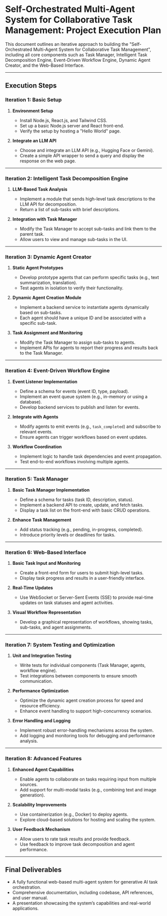 # Self-Orchestrated Multi-Agent System for Collaborative Task Management: Project Execution Plan

This document outlines an iterative approach to building the "Self-Orchestrated Multi-Agent System for Collaborative Task Management", including all core components such as Task Manager, Intelligent Task Decomposition Engine, Event-Driven Workflow Engine, Dynamic Agent Creator, and the Web-Based Interface.

---

## Execution Steps

### Iteration 1: Basic Setup
1. **Environment Setup**
   - Install Node.js, React.js, and Tailwind CSS.
   - Set up a basic Node.js server and React front-end.
   - Verify the setup by hosting a "Hello World" page.

2. **Integrate an LLM API**
   - Choose and integrate an LLM API (e.g., Hugging Face or Gemini).
   - Create a simple API wrapper to send a query and display the response on the web page.

---

### Iteration 2: Intelligent Task Decomposition Engine
1. **LLM-Based Task Analysis**
   - Implement a module that sends high-level task descriptions to the LLM API for decomposition.
   - Return a list of sub-tasks with brief descriptions.

2. **Integration with Task Manager**
   - Modify the Task Manager to accept sub-tasks and link them to the parent task.
   - Allow users to view and manage sub-tasks in the UI.

---

### Iteration 3: Dynamic Agent Creator
1. **Static Agent Prototypes**
   - Develop prototype agents that can perform specific tasks (e.g., text summarization, translation).
   - Test agents in isolation to verify their functionality.

2. **Dynamic Agent Creation Module**
   - Implement a backend service to instantiate agents dynamically based on sub-tasks.
   - Each agent should have a unique ID and be associated with a specific sub-task.

3. **Task Assignment and Monitoring**
   - Modify the Task Manager to assign sub-tasks to agents.
   - Implement APIs for agents to report their progress and results back to the Task Manager.

---

### Iteration 4: Event-Driven Workflow Engine
1. **Event Listener Implementation**
   - Define a schema for events (event ID, type, payload).
   - Implement an event queue system (e.g., in-memory or using a database).
   - Develop backend services to publish and listen for events.

2. **Integrate with Agents**
   - Modify agents to emit events (e.g., `task_completed`) and subscribe to relevant events.
   - Ensure agents can trigger workflows based on event updates.

3. **Workflow Coordination**
   - Implement logic to handle task dependencies and event propagation.
   - Test end-to-end workflows involving multiple agents.

---

### Iteration 5: Task Manager
1. **Basic Task Manager Implementation**
   - Define a schema for tasks (task ID, description, status).
   - Implement a backend API to create, update, and fetch tasks.
   - Display a task list on the front-end with basic CRUD operations.

2. **Enhance Task Management**
   - Add status tracking (e.g., pending, in-progress, completed).
   - Introduce priority levels or deadlines for tasks.

---

### Iteration 6: Web-Based Interface
1. **Basic Task Input and Monitoring**
   - Create a front-end form for users to submit high-level tasks.
   - Display task progress and results in a user-friendly interface.

2. **Real-Time Updates**
   - Use WebSocket or Server-Sent Events (SSE) to provide real-time updates on task statuses and agent activities.

3. **Visual Workflow Representation**
   - Develop a graphical representation of workflows, showing tasks, sub-tasks, and agent assignments.

---

### Iteration 7: System Testing and Optimization
1. **Unit and Integration Testing**
   - Write tests for individual components (Task Manager, agents, workflow engine).
   - Test integrations between components to ensure smooth communication.

2. **Performance Optimization**
   - Optimize the dynamic agent creation process for speed and resource efficiency.
   - Enhance event handling to support high-concurrency scenarios.

3. **Error Handling and Logging**
   - Implement robust error-handling mechanisms across the system.
   - Add logging and monitoring tools for debugging and performance analysis.

---

### Iteration 8: Advanced Features
1. **Enhanced Agent Capabilities**
   - Enable agents to collaborate on tasks requiring input from multiple sources.
   - Add support for multi-modal tasks (e.g., combining text and image generation).

2. **Scalability Improvements**
   - Use containerization (e.g., Docker) to deploy agents.
   - Explore cloud-based solutions for hosting and scaling the system.

3. **User Feedback Mechanism**
   - Allow users to rate task results and provide feedback.
   - Use feedback to improve task decomposition and agent performance.

---

## Final Deliverables
- A fully functional web-based multi-agent system for generative AI task orchestration.
- Comprehensive documentation, including codebase, API references, and user manual.
- A presentation showcasing the system’s capabilities and real-world applications.
